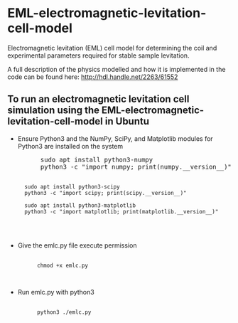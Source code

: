 # EML-electromagnetic-levitation-cell-model
Electromagnetic levitation (EML) cell model for determining the coil and experimental parameters required for stable sample levitation.

A full description of the physics modelled and how it is implemented in the code can be found here: http://hdl.handle.net/2263/61552

## To run an electromagnetic levitation cell simulation using the EML-electromagnetic-levitation-cell-model in Ubuntu

<ul>
  <li>Ensure Python3 and the NumPy, SciPy, and Matplotlib modules for Python3 are installed on the system  </li>
  <pre class="line-numbers">
      sudo apt install python3-numpy
      python3 -c "import numpy; print(numpy.__version__)"
     
      sudo apt install python3-scipy
      python3 -c "import scipy; print(scipy.__version__)"
      
      sudo apt install python3-matplotlib
      python3 -c "import matplotlib; print(matplotlib.__version__)"
  </pre>
  <li>Give the emlc.py file execute permission </li>
  <pre class="line-numbers">
    <code class="language-shell">
      chmod +x emlc.py
    </code>
  </pre>
  <li>Run emlc.py with python3 </li>
  <pre class="line-numbers">
    <code class="language-shell">
      python3 ./emlc.py
    </code>
  </pre>
</ul>
